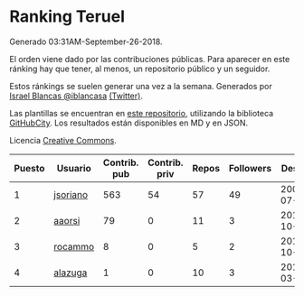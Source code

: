 # Ranking Teruel

Generado 03:31AM-September-26-2018.

El orden viene dado por las contribuciones públicas. Para aparecer en este ránking hay que tener, al menos, un repositorio público y un seguidor.

Estos ránkings se suelen generar una vez a la semana. Generados por [Israel Blancas @iblancasa](https://github.com/iblancasa/) [(Twitter)](https://twitter.com/iblancasa).

Las plantillas se encuentran en [este repositorio](https://github.com/iblancasa/GH-Spanish-Ranking), utilizando la biblioteca [GitHubCity](https://github.com/iblancasa/GitHubCity). Los resultados están disponibles en MD y en JSON.

Licencia [Creative Commons](https://creativecommons.org/licenses/by/4.0/).

| Puesto   |  Usuario  | Contrib. pub | Contrib. priv |Repos| Followers | Desde |  Avatar  |
|----------|-----------|--------------|---------------|-----|-----------|-------|----------|
|1|[jsoriano](https://github.com/jsoriano)|563|54|57|49|2008-07-02|![jsoriano]()|
|2|[aaorsi](https://github.com/aaorsi)|79|0|11|3|2014-10-18|![aaorsi]()|
|3|[rocammo](https://github.com/rocammo)|8|0|5|2|2014-10-31|![rocammo]()|
|4|[alazuga](https://github.com/alazuga)|1|0|10|3|2014-03-04|![alazuga]()|
